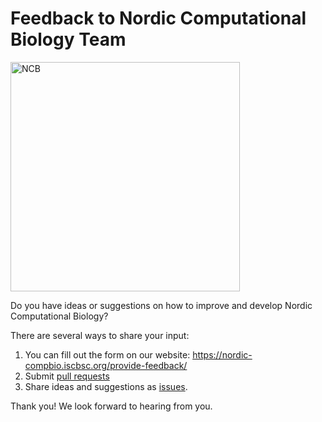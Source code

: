 # Feedback to Nordic Computational Biology Team

<img width="367" alt="NCB" src="https://user-images.githubusercontent.com/6730853/138457038-109df212-5012-4c73-8601-b2dabe634d60.png">

Do you have ideas or suggestions on how to improve and develop Nordic Computational Biology?

There are several ways to share your input:

1. You can fill out the form on our website: https://nordic-compbio.iscbsc.org/provide-feedback/
2. Submit [pull requests](https://github.com/NordicCompBio/Feedback/pulls)
3. Share ideas and suggestions as [issues](https://github.com/NordicCompBio/Feedback/issues). 

Thank you! We look forward to hearing from you.
